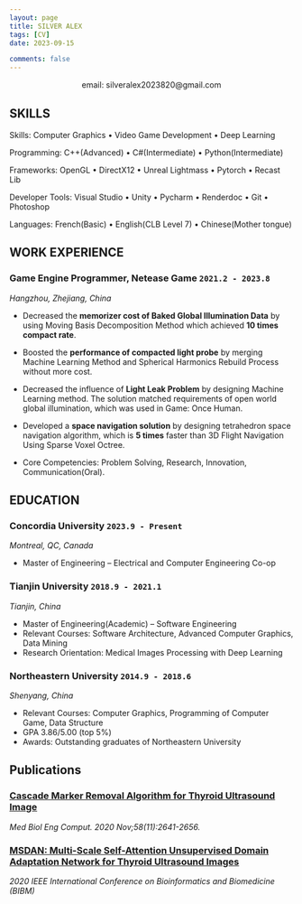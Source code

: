 ```yaml
---
layout: page
title: SILVER ALEX
tags: [CV]
date: 2023-09-15

comments: false
---
```

    
<center>email: silveralex2023820@gmail.com</center>

## SKILLS
Skills: Computer Graphics • Video Game Development • Deep Learning  

Programming: C++(Advanced) • C#(Intermediate) • Python(Intermediate)  

Frameworks: OpenGL • DirectX12 • Unreal Lightmass • Pytorch • Recast Lib 

Developer Tools: Visual Studio • Unity • Pycharm • Renderdoc • Git • Photoshop  

Languages: French(Basic) • English(CLB Level 7) • Chinese(Mother tongue) 

## WORK EXPERIENCE 

### Game Engine Programmer, Netease Game `2021.2 - 2023.8`
_Hangzhou, Zhejiang, China_

- Decreased the **memorizer cost of Baked Global Illumination Data** by using Moving Basis Decomposition Method which achieved **10 times compact rate**. 

- Boosted the **performance of compacted light probe** by merging Machine Learning Method and Spherical Harmonics Rebuild Process without more cost. 

- Decreased the influence of **Light Leak Problem** by designing Machine Learning method. The solution matched  requirements of open world global illumination, which was used in Game: Once Human. 

- Developed a **space navigation solution** by designing tetrahedron space navigation algorithm, which is **5 times** faster than 3D Flight Navigation Using Sparse Voxel Octree. 

- Core Competencies: Problem Solving, Research, Innovation, Communication(Oral). 


## EDUCATION

### Concordia University  `2023.9 - Present` 
_Montreal, QC, Canada_
- Master of Engineering – Electrical and Computer Engineering Co-op

### Tianjin University  `2018.9 - 2021.1` 
_Tianjin, China_
- Master of Engineering(Academic) – Software Engineering
- Relevant Courses: Software Architecture, Advanced Computer Graphics, Data Mining 
- Research Orientation:  Medical Images Processing with Deep Learning 


### Northeastern University  `2014.9 - 2018.6` 
_Shenyang, China_
- Relevant Courses: Computer Graphics, Programming of Computer Game, Data Structure 
- GPA 3.86/5.00 (top 5%) 
- Awards: Outstanding graduates of Northeastern University  


## Publications

### [__Cascade Marker Removal Algorithm for Thyroid Ultrasound Image__](https://pubmed.ncbi.nlm.nih.gov/32840765/)
 _Med Biol Eng Comput. 2020 Nov;58(11):2641-2656._ <br>


### [__MSDAN: Multi-Scale Self-Attention Unsupervised Domain Adaptation Network for Thyroid Ultrasound Images__](https://ieeexplore.ieee.org/document/9313202)
 _2020 IEEE International Conference on Bioinformatics and Biomedicine (BIBM)_ <br>


